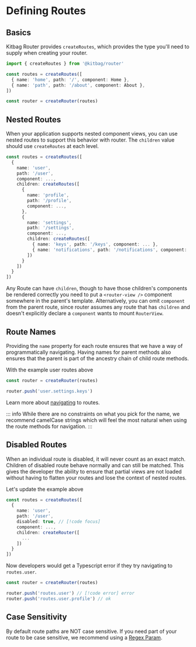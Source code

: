 # Defining Routes

## Basics

Kitbag Router provides `createRoutes`, which provides the type you'll need to supply when creating your router.

```ts
import { createRoutes } from '@kitbag/router'

const routes = createRoutes([
  { name: 'home', path: '/', component: Home },
  { name: 'path', path: '/about', component: About },
])

const router = createRouter(routes)
```

## Nested Routes

When your application supports nested component views, you can use nested routes to support this behavior with router. The `children` value should use `createRoutes` at each level.

```ts
const routes = createRoutes([
  {
    name: 'user',
    path: '/user',
    component: ...,
    children: createRoutes([
      {
        name: 'profile',
        path: '/profile',
        component: ...,
      },
      {
        name: 'settings',
        path: '/settings',
        component: ...,
        children: createRoutes([
          { name: 'keys', path: '/keys', component: ... },
          { name: 'notifications', path: '/notifications', component: ... },
        ])
      }
    ])
  }
])
```

Any Route can have `children`, though to have those children's components be rendered correctly you need to put a `<router-view />` component somewhere in the parent's template. Alternatively, you can omit `component` from the parent route, since router assumes any route that has `children` and doesn't explicitly declare a `component` wants to mount `RouterView`.

## Route Names

Providing the `name` property for each route ensures that we have a way of programmatically navigating. Having names for parent methods also ensures that the parent is part of the ancestry chain of child route methods.

With the example user routes above

```ts
const router = createRouter(routes)

router.push('user.settings.keys')
```

Learn more about [navigating](/core-concepts/navigating) to routes.

::: info
While there are no constraints on what you pick for the name, we recommend camelCase strings which will feel the most natural when using the route methods for navigation.
:::

## Disabled Routes

When an individual route is disabled, it will never count as an exact match. Children of disabled route behave normally and can still be matched. This gives the developer the ability to ensure that partial views are not loaded without having to flatten your routes and lose the context of nested routes.

Let's update the example above

```ts
const routes = createRoutes([
  {
    name: 'user',
    path: '/user',
    disabled: true, // [!code focus] 
    component: ...,
    children: createRouter([
      ...
    ])
  }
])
```

Now developers would get a Typescript error if they try navigating to `routes.user`.

```ts
const router = createRouter(routes)

router.push('routes.user') // [!code error] error
router.push('routes.user.profile') // ok
```

## Case Sensitivity

By default route paths are NOT case sensitive. If you need part of your route to be case sensitive, we recommend using a [Regex Param](/core-concepts/path-params#regexp-params).
